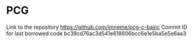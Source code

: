 # PCG

Link to the repository https://github.com/imneme/pcg-c-basic
Commit ID for last borrowed code bc39cd76ac3d541e618606bcc6e1e5ba5e5e6aa3
